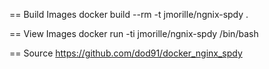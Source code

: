 
== Build Images
docker build --rm -t jmorille/ngnix-spdy .

== View Images
docker run -ti jmorille/ngnix-spdy /bin/bash




== Source
https://github.com/dod91/docker_nginx_spdy